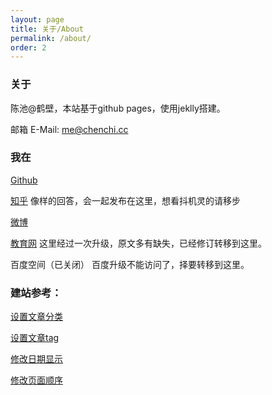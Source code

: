 ```yaml
---
layout: page
title: 关于/About
permalink: /about/
order: 2
---
```


### 关于

陈池@鹤壁，本站基于github pages，使用jeklly搭建。 

邮箱 E-Mail: me@chenchi.cc

### 我在

[Github][Github]

[知乎][知乎] 像样的回答，会一起发布在这里，想看抖机灵的请移步

[微博][微博]

[教育网][教育网] 这里经过一次升级，原文多有缺失，已经修订转移到这里。

百度空间（已关闭） 百度升级不能访问了，择要转移到这里。

### 建站参考：

[设置文章分类][设置文章分类]

[设置文章tag][设置文章tag]

[修改日期显示][修改日期显示]

[修改页面顺序][修改页面顺序]


[Github]:https://github.com/reallychenchi
[知乎]:https://www.zhihu.com/people/chen-chi-97-14/
[微博]:https://weibo.com/206731119
[花草园]:http://www.huacaoyuan.net/
[教育网]:http://teacher.edu.cn/pc/author/1558094.html
[设置文章分类]: https://blog.webjeda.com/jekyll-categories/
[设置文章tag]: http://longqian.me/2017/02/09/github-jekyll-tag/
[修改页面顺序]: https://stackoverflow.com/questions/13266369/how-to-change-the-default-order-pages-in-jekyll
[修改日期显示]: http://alanwsmith.com/jekyll-liquid-date-formatting-examples

